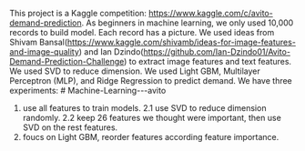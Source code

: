 This project is a Kaggle competition: https://www.kaggle.com/c/avito-demand-prediction.
As beginners in machine learning,  we only used 10,000 records to build model. Each record has a picture.
We used ideas from Shivam Bansal(https://www.kaggle.com/shivamb/ideas-for-image-features-and-image-quality) and 
Ian Dzindo(https://github.com/Ian-Dzindo01/Avito-Demand-Prediction-Challenge) to extract image features and text features.
We used SVD to reduce dimension. We used Light GBM, Multilayer Perceptron (MLP), and Ridge Regression to predict demand.
We have three experiments: # Machine-Learning---avito
1. use all features to train models. 
2.1 use SVD to reduce dimension randomly. 
2.2 keep 26 features we thought were important, then use SVD on the rest features.
3. foucs on Light GBM, reorder features according feature importance.
